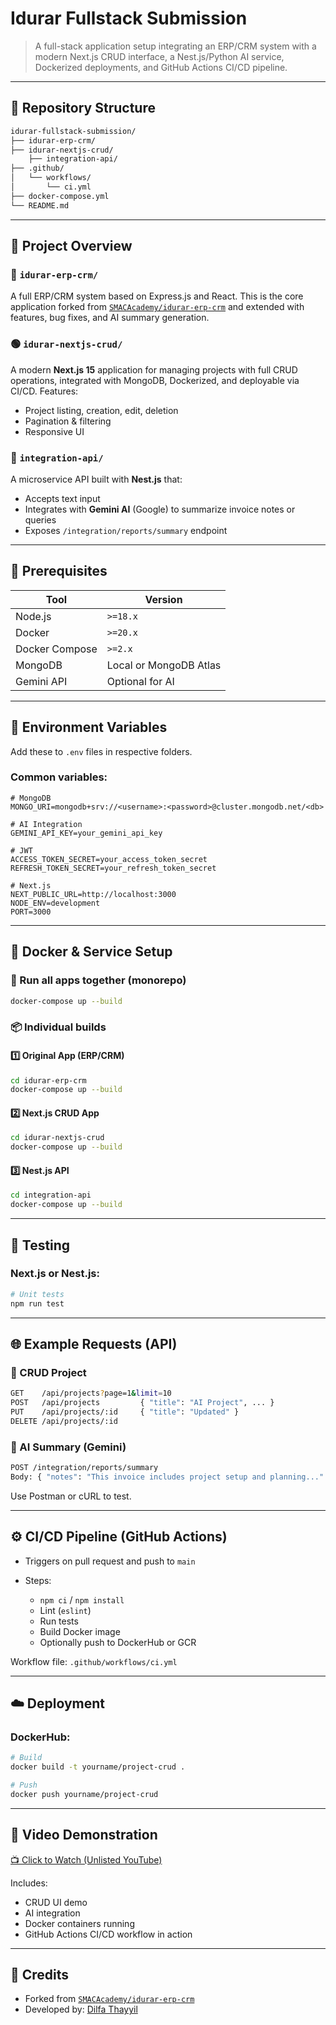 # Idurar Fullstack Submission

> A full-stack application setup integrating an ERP/CRM system with a modern Next.js CRUD interface, a Nest.js/Python AI service, Dockerized deployments, and GitHub Actions CI/CD pipeline.

---

## 📁 Repository Structure

```bash
idurar-fullstack-submission/
├── idurar-erp-crm/             
├── idurar-nextjs-crud/          
    ├── integration-api/    
├── .github/
│   └── workflows/
│       └── ci.yml          
├── docker-compose.yml       
└── README.md                
````

---

## 🧩 Project Overview

### 🔷 `idurar-erp-crm/`

A full ERP/CRM system based on Express.js and React. This is the core application forked from [`SMACAcademy/idurar-erp-crm`](https://github.com/SMACAcademy/idurar-erp-crm) and extended with features, bug fixes, and AI summary generation.

### 🟢 `idurar-nextjs-crud/`

A modern **Next.js 15** application for managing projects with full CRUD operations, integrated with MongoDB, Dockerized, and deployable via CI/CD. Features:

* Project listing, creation, edit, deletion
* Pagination & filtering
* Responsive UI

### 🔶 `integration-api/`

A microservice API built with **Nest.js** that:

* Accepts text input
* Integrates with **Gemini AI** (Google) to summarize invoice notes or queries
* Exposes `/integration/reports/summary` endpoint

---

## 🚀 Prerequisites

| Tool           | Version                |
| -------------- | ---------------------- |
| Node.js        | `>=18.x`               |
| Docker         | `>=20.x`               |
| Docker Compose | `>=2.x`                |
| MongoDB        | Local or MongoDB Atlas |
| Gemini API     | Optional for AI        |

---

## 🔐 Environment Variables

Add these to `.env` files in respective folders.

### Common variables:

```env
# MongoDB
MONGO_URI=mongodb+srv://<username>:<password>@cluster.mongodb.net/<db>

# AI Integration
GEMINI_API_KEY=your_gemini_api_key

# JWT
ACCESS_TOKEN_SECRET=your_access_token_secret
REFRESH_TOKEN_SECRET=your_refresh_token_secret

# Next.js
NEXT_PUBLIC_URL=http://localhost:3000
NODE_ENV=development
PORT=3000
```

---

## 🐳 Docker & Service Setup

### 🔧 Run all apps together (monorepo)

```bash
docker-compose up --build
```

### 📦 Individual builds

#### 1️⃣ Original App (ERP/CRM)

```bash
cd idurar-erp-crm
docker-compose up --build
```

#### 2️⃣ Next.js CRUD App

```bash
cd idurar-nextjs-crud
docker-compose up --build
```

#### 3️⃣ Nest.js API

```bash
cd integration-api
docker-compose up --build
```

---

## 🧪 Testing

### Next.js or Nest.js:

```bash
# Unit tests
npm run test
```

---

## 🌐 Example Requests (API)

### 🔹 CRUD Project

```bash
GET    /api/projects?page=1&limit=10
POST   /api/projects         { "title": "AI Project", ... }
PUT    /api/projects/:id     { "title": "Updated" }
DELETE /api/projects/:id
```

### 🔸 AI Summary (Gemini)

```bash
POST /integration/reports/summary
Body: { "notes": "This invoice includes project setup and planning..." }
```

Use Postman or cURL to test.

---

## ⚙️ CI/CD Pipeline (GitHub Actions)

* Triggers on pull request and push to `main`
* Steps:

  * `npm ci` / `npm install`
  * Lint (`eslint`)
  * Run tests
  * Build Docker image
  * Optionally push to DockerHub or GCR

Workflow file: `.github/workflows/ci.yml`

---

## ☁️ Deployment

### DockerHub:

```bash
# Build
docker build -t yourname/project-crud .

# Push
docker push yourname/project-crud
```

---

## 🎥 Video Demonstration

[📺 Click to Watch (Unlisted YouTube)](https://youtu.be/un3sRsQYtok)

Includes:

* CRUD UI demo
* AI integration
* Docker containers running
* GitHub Actions CI/CD workflow in action

---

## 🙌 Credits

* Forked from [`SMACAcademy/idurar-erp-crm`](https://github.com/SMACAcademy/idurar-erp-crm)
* Developed by: [Dilfa Thayyil](https://github.com/dilfathayyil)

```
